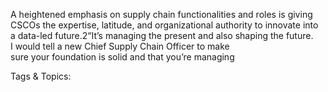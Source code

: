 A heightened emphasis on supply chain functionalities and roles is giving  
CSCOs the expertise, latitude, and organizational authority to innovate into  
a data-led future.2“It’s managing the present and also shaping the future.  
I would tell a new Chief Supply Chain Officer to make  
sure your foundation is solid and that you’re managing  

   Tags & Topics:
   